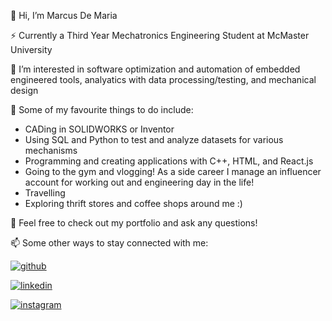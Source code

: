 👋 Hi, I’m Marcus De Maria

⚡ Currently a Third Year Mechatronics Engineering Student at McMaster University

👀 I’m interested in software optimization and automation of embedded engineered tools, analyatics with data processing/testing, and mechanical design

🌱 Some of my favourite things to do include:
  - CADing in SOLIDWORKS or Inventor
  - Using SQL and Python to test and analyze datasets for various mechanisms
  - Programming and creating applications with C++, HTML, and React.js
  - Going to the gym and vlogging! As a side career I manage an influencer account for working out and engineering day in the life!
  - Travelling
  - Exploring thrift stores and coffee shops around me :)

💞️ Feel free to check out my portfolio and ask any questions!

📫 Some other ways to stay connected with me:

[![github](https://img.shields.io/badge/GitHub-000000?style=for-the-badge&logo=GitHub&logoColor=white)](https://github.com/marcusdemaria)  

[![linkedin](https://img.shields.io/badge/LinkedIn-white?style=for-the-badge&logo=LinkedIn&logoColor=blue)](https://www.linkedin.com/in/marcus-de-maria-54a137251/)

[![instagram](https://img.shields.io/badge/Instagram-red?style=for-the-badge&logo=Instagram&logoColor=white)](https://www.instagram.com/marcusdemariaa?igsh=MTgwZGppMDNuNGdmMA%3D%3D&utm_source=qr)
  


<!---
marcusdemaria/marcusdemaria is a ✨ special ✨ repository because its `README.md` (this file) appears on your GitHub profile.
You can click the Preview link to take a look at your changes.
--->
